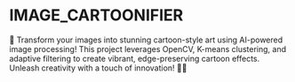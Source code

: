 # IMAGE_CARTOONIFIER
🚀 Transform your images into stunning cartoon-style art using AI-powered image processing! This project leverages OpenCV, K-means clustering, and adaptive filtering to create vibrant, edge-preserving cartoon effects. Unleash creativity with a touch of innovation! 🎨✨
